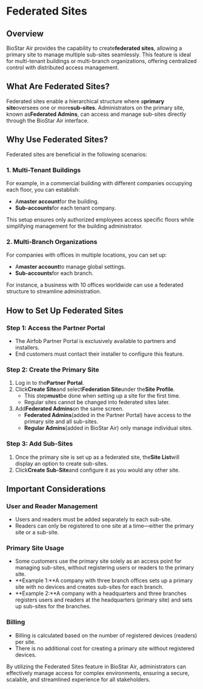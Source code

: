 # Federated Sites

## Overview

BioStar Air provides the capability to create**federated sites**, allowing a primary site to manage multiple sub-sites seamlessly. This feature is ideal for multi-tenant buildings or multi-branch organizations, offering centralized control with distributed access management.

## What Are Federated Sites?

Federated sites enable a hierarchical structure where a**primary site**oversees one or more**sub-sites**. Administrators on the primary site, known as**Federated Admins**, can access and manage sub-sites directly through the BioStar Air interface.

## Why Use Federated Sites?

Federated sites are beneficial in the following scenarios:

### 1. Multi-Tenant Buildings

For example, in a commercial building with different companies occupying each floor, you can establish:

* A**master account**for the building.
* **Sub-accounts**for each tenant company.

This setup ensures only authorized employees access specific floors while simplifying management for the building administrator.

### 2. Multi-Branch Organizations

For companies with offices in multiple locations, you can set up:

* A**master account**to manage global settings.
* **Sub-accounts**for each branch.

For instance, a business with 10 offices worldwide can use a federated structure to streamline administration.

## How to Set Up Federated Sites

### Step 1: Access the Partner Portal

* The Airfob Partner Portal is exclusively available to partners and installers.
* End customers must contact their installer to configure this feature.

### Step 2: Create the Primary Site

1. Log in to the**Partner Portal**.
2. Click**Create Site**and select**Federation Site**under the**Site Profile**.
   * This step**must**be done when setting up a site for the first time.
   * Regular sites cannot be changed into federated sites later.
3. Add**Federated Admins**on the same screen.
   * **Federated Admins**(added in the Partner Portal) have access to the primary site and all sub-sites.
   * **Regular Admins**(added in BioStar Air) only manage individual sites.

### Step 3: Add Sub-Sites

1. Once the primary site is set up as a federated site, the**Site List**will display an option to create sub-sites.
2. Click**Create Sub-Site**and configure it as you would any other site.

## Important Considerations

### User and Reader Management

* Users and readers must be added separately to each sub-site.
* Readers can only be registered to one site at a time—either the primary site or a sub-site.

### Primary Site Usage

* Some customers use the primary site solely as an access point for managing sub-sites, without registering users or readers to the primary site.
* \*\*Example 1:\*\*A company with three branch offices sets up a primary site with no devices and creates sub-sites for each branch.
* \*\*Example 2:\*\*A company with a headquarters and three branches registers users and readers at the headquarters (primary site) and sets up sub-sites for the branches.

### Billing

* Billing is calculated based on the number of registered devices (readers) per site.
* There is no additional cost for creating a primary site without registered devices.

By utilizing the Federated Sites feature in BioStar Air, administrators can effectively manage access for complex environments, ensuring a secure, scalable, and streamlined experience for all stakeholders.
